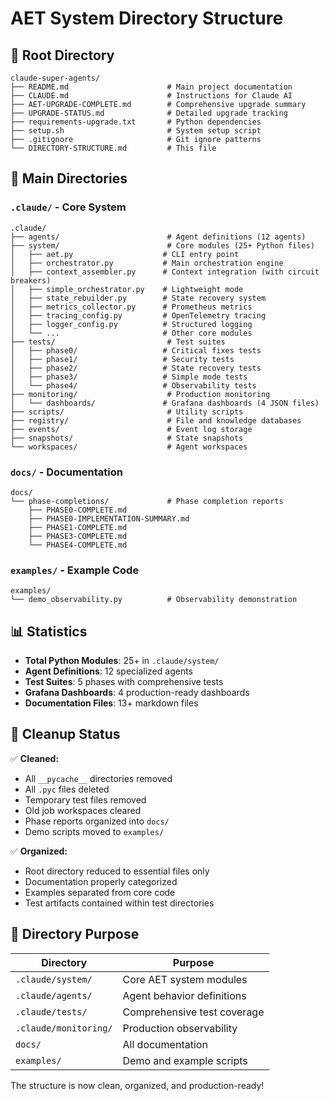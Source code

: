 # AET System Directory Structure

## 📁 Root Directory
```
claude-super-agents/
├── README.md                      # Main project documentation
├── CLAUDE.md                      # Instructions for Claude AI
├── AET-UPGRADE-COMPLETE.md        # Comprehensive upgrade summary
├── UPGRADE-STATUS.md              # Detailed upgrade tracking
├── requirements-upgrade.txt       # Python dependencies
├── setup.sh                       # System setup script
├── .gitignore                     # Git ignore patterns
└── DIRECTORY-STRUCTURE.md         # This file
```

## 📁 Main Directories

### `.claude/` - Core System
```
.claude/
├── agents/                        # Agent definitions (12 agents)
├── system/                        # Core modules (25+ Python files)
│   ├── aet.py                    # CLI entry point
│   ├── orchestrator.py           # Main orchestration engine
│   ├── context_assembler.py      # Context integration (with circuit breakers)
│   ├── simple_orchestrator.py    # Lightweight mode
│   ├── state_rebuilder.py        # State recovery system
│   ├── metrics_collector.py      # Prometheus metrics
│   ├── tracing_config.py         # OpenTelemetry tracing
│   ├── logger_config.py          # Structured logging
│   └── ...                       # Other core modules
├── tests/                         # Test suites
│   ├── phase0/                   # Critical fixes tests
│   ├── phase1/                   # Security tests
│   ├── phase2/                   # State recovery tests
│   ├── phase3/                   # Simple mode tests
│   └── phase4/                   # Observability tests
├── monitoring/                    # Production monitoring
│   └── dashboards/               # Grafana dashboards (4 JSON files)
├── scripts/                       # Utility scripts
├── registry/                      # File and knowledge databases
├── events/                        # Event log storage
├── snapshots/                     # State snapshots
└── workspaces/                    # Agent workspaces
```

### `docs/` - Documentation
```
docs/
└── phase-completions/             # Phase completion reports
    ├── PHASE0-COMPLETE.md
    ├── PHASE0-IMPLEMENTATION-SUMMARY.md
    ├── PHASE1-COMPLETE.md
    ├── PHASE3-COMPLETE.md
    └── PHASE4-COMPLETE.md
```

### `examples/` - Example Code
```
examples/
└── demo_observability.py          # Observability demonstration
```

## 📊 Statistics

- **Total Python Modules**: 25+ in `.claude/system/`
- **Agent Definitions**: 12 specialized agents
- **Test Suites**: 5 phases with comprehensive tests
- **Grafana Dashboards**: 4 production-ready dashboards
- **Documentation Files**: 13+ markdown files

## 🧹 Cleanup Status

✅ **Cleaned:**
- All `__pycache__` directories removed
- All `.pyc` files deleted
- Temporary test files removed
- Old job workspaces cleared
- Phase reports organized into `docs/`
- Demo scripts moved to `examples/`

✅ **Organized:**
- Root directory reduced to essential files only
- Documentation properly categorized
- Examples separated from core code
- Test artifacts contained within test directories

## 🎯 Directory Purpose

| Directory | Purpose |
|-----------|---------|
| `.claude/system/` | Core AET system modules |
| `.claude/agents/` | Agent behavior definitions |
| `.claude/tests/` | Comprehensive test coverage |
| `.claude/monitoring/` | Production observability |
| `docs/` | All documentation |
| `examples/` | Demo and example scripts |

The structure is now clean, organized, and production-ready!